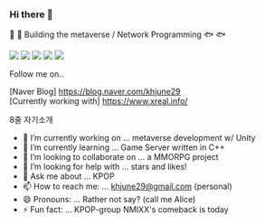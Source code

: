 ### Hi there 👋

🐳 :whale: Building the metaverse / Network Programming 🐟 :fish:

<img src="https://img.shields.io/badge/C++-3766AB?style=flat-square&logo=C%2B%2B&logoColor=white"/></a>
<img src="https://img.shields.io/badge/Unity-AAAAAA?style=flat-square&logo=Unity&logoColor=white"/></a>
<img src="https://img.shields.io/badge/Node.js-339933?style=flat-square&logo=Node.js&logoColor=white"/></a>
<img src="https://img.shields.io/badge/UnrealEngine-0E1128?style=flat-square&logo=UnrealEngine&logoColor=white"/></a>
<img src="https://img.shields.io/badge/Spring-6DB33F?style=flat-square&logo=Spring&logoColor=white"/></a>

Follow me on..

[Naver Blog]
https://blog.naver.com/khjune29   
[Currently working with]
https://www.xreal.info/

8줄 자기소개

- 🔭 I’m currently working on ... metaverse development w/ Unity
- 🌱 I’m currently learning ... Game Server written in C++
- 👯 I’m looking to collaborate on ... a MMORPG project
- 🤔 I’m looking for help with ... stars and likes!
- 💬 Ask me about ... KPOP
- 📫 How to reach me: ... khjune29@gmail.com (personal)
- 😄 Pronouns: ... Rather not say? (call me Alice)
- ⚡ Fun fact: ... KPOP-group NMIXX's comeback is today
